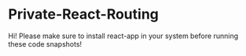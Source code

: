 # Private-React-Routing
 Hi! Please make sure to install react-app in your system before running these code snapshots!
